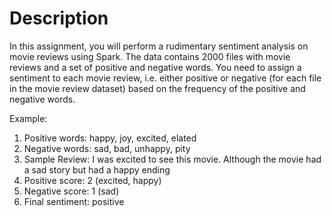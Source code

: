 # Description
In this assignment, you will perform a rudimentary sentiment analysis on movie reviews using Spark. The data contains 2000 files with movie reviews and a set of positive and negative words. You need to assign a sentiment to each movie review, i.e. either positive or negative (for each file in the movie review dataset) based on the frequency of the positive and negative words.

Example:

1.  Positive words: happy, joy, excited, elated
2.  Negative words: sad, bad, unhappy, pity
3.  Sample Review: I was excited to see this movie. Although the movie had a sad story but had a happy ending
4.  Positive score: 2 (excited, happy)
5.  Negative score: 1 (sad)
6.  Final sentiment: positive

